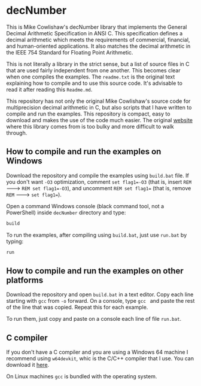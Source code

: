 # decNumber
This is Mike Cowlishaw's decNumber library that implements the General Decimal Arithmetic Specification in ANSI C. This specification defines a decimal arithmetic which meets the requirements of commercial, financial, and human-oriented applications. It also matches the decimal arithmetic in the IEEE 754 Standard for Floating Point Arithmetic.

This is not literally a library in the strict sense, but a list of source files in C that are used fairly independent from one another. This becomes clear when one compiles the examples. The `readme.txt` is the original text explaining how to compile and to use this source code. It's advisable to read it after reading this `Readme.md`.

This repository has not only the original Mike Cowlishaw's source code for multiprecision decimal arithmetic in C, but also scripts that I have written to compile and run the examples. This repository is compact, easy to download and makes the use of the code much easier. The original [website](https://speleotrove.com/decimal/) where this library comes from is too bulky and more difficult to walk through.

## How to compile and run the examples on Windows

Download the repository and compile the examples using `build.bat` file. If you don't want `-O3` optimization, comment `set flag1=-O3` (that is, insert `REM` 🡒 `REM set flag1=-O3`), and uncomment `REM set flag1=` (that is, remove `REM` 🡒 `set flag1=`).

Open a command Windows console (black command tool, not a PowerShell) inside `decNumber` directory and type:

``` PowerShell
build
```

To run the examples, after compiling using `build.bat`, just use `run.bat` by typing:

``` PowerShell
run
```

## How to compile and run the examples on other platforms

Download the repository and open `build.bat` in a text editor. Copy each line starting with `gcc` from `-o` forward. On a console, type `gcc ` and paste the rest of the line that was copied. Repeat this for each example.

To run them, just copy and paste on a console each line of file `run.bat`.

## C compiler

If you don't have a C compiler and you are using a Windows 64 machine I recommend using `w64devkit`, whic is the C/C++ compiler that I use. You can download it [here](https://github.com/skeeto/w64devkit/releases).

On Linux machines `gcc` is bundled with the operating system.






